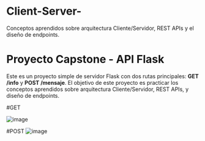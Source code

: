 # Client-Server-
Conceptos aprendidos sobre arquitectura Cliente/Servidor, REST APIs y el diseño de endpoints. 

# Proyecto Capstone - API Flask

Este es un proyecto simple de servidor Flask con dos rutas principales: **GET /info** y **POST /mensaje**. El objetivo de este proyecto es practicar los conceptos aprendidos sobre arquitectura Cliente/Servidor, REST APIs, y diseño de endpoints.

#GET

![image](https://github.com/user-attachments/assets/ad53a153-73b0-4e73-b430-1ded366c30d3)


#POST
![image](https://github.com/user-attachments/assets/ef4e9ab8-9f48-4cf6-b931-bf820bedcd09)




